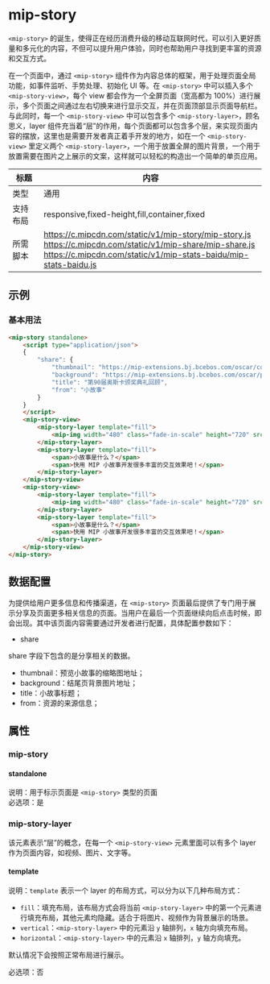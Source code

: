 # mip-story

`<mip-story>` 的诞生，使得正在经历消费升级的移动互联网时代，可以引入更好质量和多元化的内容，不但可以提升用户体验，同时也帮助用户寻找到更丰富的资源和交互方式。

在一个页面中，通过 `<mip-story>` 组件作为内容总体的框架，用于处理页面全局功能，如事件监听、手势处理、初始化 UI 等。在 `<mip-story>` 中可以插入多个 `<mip-story-view>`，每个 view 都会作为一个全屏页面（宽高都为 100%）进行展示，多个页面之间通过左右切换来进行显示交互，并在页面顶部显示页面导航栏。与此同时，每一个 `<mip-story-view>` 中可以包含多个 `<mip-story-layer>`，顾名思义，layer 组件充当着“层”的作用，每个页面都可以包含多个层，来实现页面内容的摆放，这里也是需要开发者真正着手开发的地方，如在一个 `<mip-story-view>` 里定义两个 `<mip-story-layer>`，一个用于放置全屏的图片背景，一个用于放置需要在图片之上展示的文案，这样就可以轻松的构造出一个简单的单页应用。

标题|内容
----|----
类型|通用
支持布局|responsive,fixed-height,fill,container,fixed
所需脚本|https://c.mipcdn.com/static/v1/mip-story/mip-story.js<br>https://c.mipcdn.com/static/v1/mip-share/mip-share.js<br>https://c.mipcdn.com/static/v1/mip-stats-baidu/mip-stats-baidu.js

## 示例

### 基本用法
```html
<mip-story standalone>
	<script type="application/json">
	{
        "share": {
            "thumbnail": "https://mip-extensions.bj.bcebos.com/oscar/cover.jpg",
            "background": "https://mip-extensions.bj.bcebos.com/oscar/p8.png",
            "title": "第90届奥斯卡颁奖典礼回顾",
            "from": "小故事"
        }
    }
	</script>
    <mip-story-view>
        <mip-story-layer template="fill">
            <mip-img width="480" class="fade-in-scale" height="720" src="https://www.mipengine.org/static/img/sample_01.jpg"></mip-img>
        </mip-story-layer>
        <mip-story-layer template="fill">
            <span>小故事是什么？</span>
            <span>快用 MIP 小故事开发很多丰富的交互效果吧！</span>
        </mip-story-layer>
    </mip-story-view>
    <mip-story-view>
        <mip-story-layer template="fill">
            <mip-img width="480" class="fade-in-scale" height="720" src="https://www.mipengine.org/static/img/sample_01.jpg"></mip-img>
        </mip-story-layer>
        <mip-story-layer template="fill">
            <span>小故事是什么？</span>
            <span>快用 MIP 小故事开发很多丰富的交互效果吧！</span>
        </mip-story-layer>
    </mip-story-view>
</mip-story>
```

## 数据配置
为提供给用户更多信息和传播渠道，在 `<mip-story>` 页面最后提供了专门用于展示分享及页面更多相关信息的页面。当用户在最后一个页面继续向后点击时候，即会出现。其中该页面内容需要通过开发者进行配置，具体配置参数如下：

- share

share 字段下包含的是分享相关的数据。
- thumbnail：预览小故事的缩略图地址；
- background：结尾页背景图片地址；
- title：小故事标题；
- from：资源的来源信息；

## 属性

### mip-story

#### standalone

说明：用于标示页面是 `<mip-story>` 类型的页面    
必选项：是

### mip-story-layer

该元素表示“层”的概念，在每一个 `<mip-story-view>` 元素里面可以有多个 layer 作为页面内容，如视频、图片、文字等。

#### template

说明：`template` 表示一个 layer 的布局方式，可以分为以下几种布局方式：
- `fill`：填充布局，该布局方式会将当前 `<mip-story-layer>` 中的第一个元素进行填充布局，其他元素均隐藏。适合于将图片、视频作为背景展示的场景。
- `vertical`：`<mip-story-layer>` 中的元素沿 `y` 轴排列，`x` 轴方向填充布局。
- `horizontal`：`<mip-story-layer>` 中的元素沿 `x` 轴排列，`y` 轴方向填充。

默认情况下会按照正常布局进行展示。	

必选项：否
